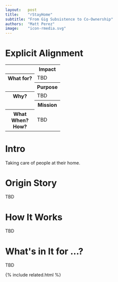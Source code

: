 ```yaml
---
layout:   post
title:    "rStayHome"
subtitle: "From Gig Subsistence to Co-Ownership"
authors:  "Matt Perez"
image:    "icon-rmedia.svg"
---
```


<div style="display: none; ">
 <p>Taking care of people in their home</p>
</div>

<h1>Explicit Alignment</h1>
   <div class='_center'>
    <table class='_explicitalignment'>
     <tr>
      <td></td>
      <th>Impact</th>
     </tr>
     <tr>
      <th>What for?</th>
      <td>TBD</td>
     </tr>
     <tr>
      <td></td>
      <th>Purpose</th>
     </tr>
     <tr>
      <th>Why?</th>
      <td>TBD</td>
     </tr>
     <tr>
      <td></td>
      <th>Mission</th>
     </tr>
     <tr>
      <th>What<br>When?<br>How?</th>
      <td>TBD</td>
     </tr>
    </table>
   </div>

<h1>Intro</h1>
 <p>Taking care of people at their home.</p>

<h1>Origin Story</h1>
 <p>TBD</p>

<h1>How It Works</h1>
 <p>TBD</p>

<h1>What's in It for &hellip;?</h1>
 <p>TBD</p>

{% include related.html %}
